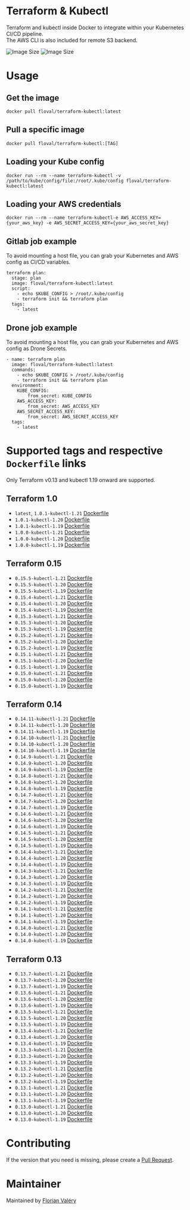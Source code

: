 # Terraform & Kubectl
Terraform and kubectl inside Docker to integrate within your Kubernetes CI/CD pipeline.  
The AWS CLI is also included for remote S3 backend.

![Image Size](https://img.shields.io/docker/pulls/floval/terraform-kubectl "Image Size") ![Image Size](https://img.shields.io/docker/image-size/floval/terraform-kubectl/latest "Image Size")

# Usage
## Get the image
```
docker pull floval/terraform-kubectl:latest
```
## Pull a specific image
```
docker pull floval/terraform-kubectl:[TAG]
```
## Loading your Kube config
```
docker run --rm --name terraform-kubectl -v /path/to/kube/config/file:/root/.kube/config floval/terraform-kubectl:latest
```

## Loading your AWS credentials
```
docker run --rm --name terraform-kubectl-e AWS_ACCESS_KEY={your_aws_key} -e AWS_SECRET_ACCESS_KEY={your_aws_secret_key}
```
## Gitlab job example
To avoid mounting a host file, you can grab your Kubernetes and AWS config as CI/CD variables.
```
terraform plan:
  stage: plan
  image: floval/terraform-kubectl:latest
  script:
    - echo $KUBE_CONFIG > /root/.kube/config
    - terraform init && terraform plan
  tags:
    - latest
```

## Drone job example
To avoid mounting a host file, you can grab your Kubernetes and AWS config as Drone Secrets.
```
- name: terraform plan
  image: floval/terraform-kubectl:latest
  commands:
    - echo $KUBE_CONFIG > /root/.kube/config
    - terraform init && terraform plan
  environment:
    KUBE_CONFIG:
        from_secret: KUBE_CONFIG
    AWS_ACCESS_KEY:
        from_secret: AWS_ACCESS_KEY
    AWS_SECRET_ACCESS_KEY:
        from_secret: AWS_SECRET_ACCESS_KEY
  tags:
    - latest
```
# Supported tags and respective `Dockerfile` links

Only Terraform v0.13 and kubectl 1.19 onward are supported.

## Terraform 1.0
* `latest`, `1.0.1-kubectl-1.21` [Dockerfile](https://github.com/FlorianValery/terraform-kubectl/blob/master/terraform1.0/terraform1.0.1/kubectl1.21)
* `1.0.1-kubectl-1.20` [Dockerfile](https://github.com/FlorianValery/terraform-kubectl/blob/master/terraform1.0/terraform1.0.1/kubectl1.20)
* `1.0.1-kubectl-1.19` [Dockerfile](https://github.com/FlorianValery/terraform-kubectl/blob/master/terraform1.0/terraform1.0.1/kubectl1.19)
* `1.0.0-kubectl-1.21` [Dockerfile](https://github.com/FlorianValery/terraform-kubectl/blob/master/terraform1.0/terraform1.0.0/kubectl1.21)
* `1.0.0-kubectl-1.20` [Dockerfile](https://github.com/FlorianValery/terraform-kubectl/blob/master/terraform1.0/terraform1.0.0/kubectl1.20)
* `1.0.0-kubectl-1.19` [Dockerfile](https://github.com/FlorianValery/terraform-kubectl/blob/master/terraform1.0/terraform1.0.0/kubectl1.19)
## Terraform 0.15
* `0.15.5-kubectl-1.21` [Dockerfile](https://github.com/FlorianValery/terraform-kubectl/blob/master/terraform0.15/terraform0.15.5/kubectl1.21)
* `0.15.5-kubectl-1.20` [Dockerfile](https://github.com/FlorianValery/terraform-kubectl/blob/master/terraform0.15/terraform0.15.5/kubectl1.20)
* `0.15.5-kubectl-1.19` [Dockerfile](https://github.com/FlorianValery/terraform-kubectl/blob/master/terraform0.15/terraform0.15.5/kubectl1.19)
* `0.15.4-kubectl-1.21` [Dockerfile](https://github.com/FlorianValery/terraform-kubectl/blob/master/terraform0.15/terraform0.15.4/kubectl1.21)
* `0.15.4-kubectl-1.20` [Dockerfile](https://github.com/FlorianValery/terraform-kubectl/blob/master/terraform0.15/terraform0.15.4/kubectl1.20)
* `0.15.4-kubectl-1.19` [Dockerfile](https://github.com/FlorianValery/terraform-kubectl/blob/master/terraform0.15/terraform0.15.4/kubectl1.19)
* `0.15.3-kubectl-1.21` [Dockerfile](https://github.com/FlorianValery/terraform-kubectl/blob/master/terraform0.15/terraform0.15.3/kubectl1.21)
* `0.15.3-kubectl-1.20` [Dockerfile](https://github.com/FlorianValery/terraform-kubectl/blob/master/terraform0.15/terraform0.15.3/kubectl1.20)
* `0.15.3-kubectl-1.19` [Dockerfile](https://github.com/FlorianValery/terraform-kubectl/blob/master/terraform0.15/terraform0.15.3/kubectl1.19)
* `0.15.2-kubectl-1.21` [Dockerfile](https://github.com/FlorianValery/terraform-kubectl/blob/master/terraform0.15/terraform0.15.2/kubectl1.21)
* `0.15.2-kubectl-1.20` [Dockerfile](https://github.com/FlorianValery/terraform-kubectl/blob/master/terraform0.15/terraform0.15.2/kubectl1.20)
* `0.15.2-kubectl-1.19` [Dockerfile](https://github.com/FlorianValery/terraform-kubectl/blob/master/terraform0.15/terraform0.15.2/kubectl1.19)
* `0.15.1-kubectl-1.21` [Dockerfile](https://github.com/FlorianValery/terraform-kubectl/blob/master/terraform0.15/terraform0.15.1/kubectl1.21)
* `0.15.1-kubectl-1.20` [Dockerfile](https://github.com/FlorianValery/terraform-kubectl/blob/master/terraform0.15/terraform0.15.1/kubectl1.20)
* `0.15.1-kubectl-1.19` [Dockerfile](https://github.com/FlorianValery/terraform-kubectl/blob/master/terraform0.15/terraform0.15.1/kubectl1.19)
* `0.15.0-kubectl-1.21` [Dockerfile](https://github.com/FlorianValery/terraform-kubectl/blob/master/terraform0.15/terraform0.15.0/kubectl1.21)
* `0.15.0-kubectl-1.20` [Dockerfile](https://github.com/FlorianValery/terraform-kubectl/blob/master/terraform0.15/terraform0.15.0/kubectl1.20)
* `0.15.0-kubectl-1.19` [Dockerfile](https://github.com/FlorianValery/terraform-kubectl/blob/master/terraform0.15/terraform0.15.0/kubectl1.19)
## Terraform 0.14
* `0.14.11-kubectl-1.21` [Dockerfile](https://github.com/FlorianValery/terraform-kubectl/blob/master/terraform0.14/terraform0.14.11/kubectl1.21)
* `0.14.11-kubectl-1.20` [Dockerfile](https://github.com/FlorianValery/terraform-kubectl/blob/master/terraform0.14/terraform0.14.11/kubectl1.20)
* `0.14.11-kubectl-1.19` [Dockerfile](https://github.com/FlorianValery/terraform-kubectl/blob/master/terraform0.14/terraform0.14.11/kubectl1.19)
* `0.14.10-kubectl-1.21` [Dockerfile](https://github.com/FlorianValery/terraform-kubectl/blob/master/terraform0.14/terraform0.14.10/kubectl1.21)
* `0.14.10-kubectl-1.20` [Dockerfile](https://github.com/FlorianValery/terraform-kubectl/blob/master/terraform0.14/terraform0.14.10/kubectl1.20)
* `0.14.10-kubectl-1.19` [Dockerfile](https://github.com/FlorianValery/terraform-kubectl/blob/master/terraform0.14/terraform0.14.10/kubectl1.19)
* `0.14.9-kubectl-1.21` [Dockerfile](https://github.com/FlorianValery/terraform-kubectl/blob/master/terraform0.14/terraform0.14.9/kubectl1.21)
* `0.14.9-kubectl-1.20` [Dockerfile](https://github.com/FlorianValery/terraform-kubectl/blob/master/terraform0.14/terraform0.14.9/kubectl1.20)
* `0.14.9-kubectl-1.19` [Dockerfile](https://github.com/FlorianValery/terraform-kubectl/blob/master/terraform0.14/terraform0.14.9/kubectl1.19)
* `0.14.8-kubectl-1.21` [Dockerfile](https://github.com/FlorianValery/terraform-kubectl/blob/master/terraform0.14/terraform0.14.8/kubectl1.21)
* `0.14.8-kubectl-1.20` [Dockerfile](https://github.com/FlorianValery/terraform-kubectl/blob/master/terraform0.14/terraform0.14.8/kubectl1.20)
* `0.14.8-kubectl-1.19` [Dockerfile](https://github.com/FlorianValery/terraform-kubectl/blob/master/terraform0.14/terraform0.14.8/kubectl1.19)
* `0.14.7-kubectl-1.21` [Dockerfile](https://github.com/FlorianValery/terraform-kubectl/blob/master/terraform0.14/terraform0.14.7/kubectl1.21)
* `0.14.7-kubectl-1.20` [Dockerfile](https://github.com/FlorianValery/terraform-kubectl/blob/master/terraform0.14/terraform0.14.7/kubectl1.20)
* `0.14.7-kubectl-1.19` [Dockerfile](https://github.com/FlorianValery/terraform-kubectl/blob/master/terraform0.14/terraform0.14.7/kubectl1.19)
* `0.14.6-kubectl-1.21` [Dockerfile](https://github.com/FlorianValery/terraform-kubectl/blob/master/terraform0.14/terraform0.14.6/kubectl1.21)
* `0.14.6-kubectl-1.20` [Dockerfile](https://github.com/FlorianValery/terraform-kubectl/blob/master/terraform0.14/terraform0.14.6/kubectl1.20)
* `0.14.6-kubectl-1.19` [Dockerfile](https://github.com/FlorianValery/terraform-kubectl/blob/master/terraform0.14/terraform0.14.6/kubectl1.19)
* `0.14.5-kubectl-1.21` [Dockerfile](https://github.com/FlorianValery/terraform-kubectl/blob/master/terraform0.14/terraform0.14.5/kubectl1.21)
* `0.14.5-kubectl-1.20` [Dockerfile](https://github.com/FlorianValery/terraform-kubectl/blob/master/terraform0.14/terraform0.14.5/kubectl1.20)
* `0.14.5-kubectl-1.19` [Dockerfile](https://github.com/FlorianValery/terraform-kubectl/blob/master/terraform0.14/terraform0.14.5/kubectl1.19)
* `0.14.4-kubectl-1.21` [Dockerfile](https://github.com/FlorianValery/terraform-kubectl/blob/master/terraform0.14/terraform0.14.4/kubectl1.21)
* `0.14.4-kubectl-1.20` [Dockerfile](https://github.com/FlorianValery/terraform-kubectl/blob/master/terraform0.14/terraform0.14.4/kubectl1.20)
* `0.14.4-kubectl-1.19` [Dockerfile](https://github.com/FlorianValery/terraform-kubectl/blob/master/terraform0.14/terraform0.14.4/kubectl1.19)
* `0.14.3-kubectl-1.21` [Dockerfile](https://github.com/FlorianValery/terraform-kubectl/blob/master/terraform0.14/terraform0.14.3/kubectl1.21)
* `0.14.3-kubectl-1.20` [Dockerfile](https://github.com/FlorianValery/terraform-kubectl/blob/master/terraform0.14/terraform0.14.3/kubectl1.20)
* `0.14.3-kubectl-1.19` [Dockerfile](https://github.com/FlorianValery/terraform-kubectl/blob/master/terraform0.14/terraform0.14.3/kubectl1.19)
* `0.14.2-kubectl-1.21` [Dockerfile](https://github.com/FlorianValery/terraform-kubectl/blob/master/terraform0.14/terraform0.14.2/kubectl1.21)
* `0.14.2-kubectl-1.20` [Dockerfile](https://github.com/FlorianValery/terraform-kubectl/blob/master/terraform0.14/terraform0.14.2/kubectl1.20)
* `0.14.2-kubectl-1.19` [Dockerfile](https://github.com/FlorianValery/terraform-kubectl/blob/master/terraform0.14/terraform0.14.2/kubectl1.19)
* `0.14.1-kubectl-1.21` [Dockerfile](https://github.com/FlorianValery/terraform-kubectl/blob/master/terraform0.14/terraform0.14.1/kubectl1.21)
* `0.14.1-kubectl-1.20` [Dockerfile](https://github.com/FlorianValery/terraform-kubectl/blob/master/terraform0.14/terraform0.14.1/kubectl1.20)
* `0.14.1-kubectl-1.19` [Dockerfile](https://github.com/FlorianValery/terraform-kubectl/blob/master/terraform0.14/terraform0.14.1/kubectl1.19)
* `0.14.0-kubectl-1.21` [Dockerfile](https://github.com/FlorianValery/terraform-kubectl/blob/master/terraform0.14/terraform0.14.0/kubectl1.21)
* `0.14.0-kubectl-1.20` [Dockerfile](https://github.com/FlorianValery/terraform-kubectl/blob/master/terraform0.14/terraform0.14.0/kubectl1.20)
* `0.14.0-kubectl-1.19` [Dockerfile](https://github.com/FlorianValery/terraform-kubectl/blob/master/terraform0.14/terraform0.14.0/kubectl1.19)
## Terraform 0.13
* `0.13.7-kubectl-1.21` [Dockerfile](https://github.com/FlorianValery/terraform-kubectl/blob/master/terraform0.13/terraform0.13.7/kubectl1.21)
* `0.13.7-kubectl-1.20` [Dockerfile](https://github.com/FlorianValery/terraform-kubectl/blob/master/terraform0.13/terraform0.13.7/kubectl1.20)
* `0.13.7-kubectl-1.19` [Dockerfile](https://github.com/FlorianValery/terraform-kubectl/blob/master/terraform0.13/terraform0.13.7/kubectl1.19)
* `0.13.6-kubectl-1.21` [Dockerfile](https://github.com/FlorianValery/terraform-kubectl/blob/master/terraform0.13/terraform0.13.6/kubectl1.21)
* `0.13.6-kubectl-1.20` [Dockerfile](https://github.com/FlorianValery/terraform-kubectl/blob/master/terraform0.13/terraform0.13.6/kubectl1.20)
* `0.13.6-kubectl-1.19` [Dockerfile](https://github.com/FlorianValery/terraform-kubectl/blob/master/terraform0.13/terraform0.13.6/kubectl1.19)
* `0.13.5-kubectl-1.21` [Dockerfile](https://github.com/FlorianValery/terraform-kubectl/blob/master/terraform0.13/terraform0.13.5/kubectl1.21)
* `0.13.5-kubectl-1.20` [Dockerfile](https://github.com/FlorianValery/terraform-kubectl/blob/master/terraform0.13/terraform0.13.5/kubectl1.20)
* `0.13.5-kubectl-1.19` [Dockerfile](https://github.com/FlorianValery/terraform-kubectl/blob/master/terraform0.13/terraform0.13.5/kubectl1.19)
* `0.13.4-kubectl-1.21` [Dockerfile](https://github.com/FlorianValery/terraform-kubectl/blob/master/terraform0.13/terraform0.13.4/kubectl1.21)
* `0.13.4-kubectl-1.20` [Dockerfile](https://github.com/FlorianValery/terraform-kubectl/blob/master/terraform0.13/terraform0.13.4/kubectl1.20)
* `0.13.4-kubectl-1.19` [Dockerfile](https://github.com/FlorianValery/terraform-kubectl/blob/master/terraform0.13/terraform0.13.4/kubectl1.19)
* `0.13.3-kubectl-1.21` [Dockerfile](https://github.com/FlorianValery/terraform-kubectl/blob/master/terraform0.13/terraform0.13.3/kubectl1.21)
* `0.13.3-kubectl-1.20` [Dockerfile](https://github.com/FlorianValery/terraform-kubectl/blob/master/terraform0.13/terraform0.13.3/kubectl1.20)
* `0.13.3-kubectl-1.19` [Dockerfile](https://github.com/FlorianValery/terraform-kubectl/blob/master/terraform0.13/terraform0.13.3/kubectl1.19)
* `0.13.2-kubectl-1.21` [Dockerfile](https://github.com/FlorianValery/terraform-kubectl/blob/master/terraform0.13/terraform0.13.2/kubectl1.21)
* `0.13.2-kubectl-1.20` [Dockerfile](https://github.com/FlorianValery/terraform-kubectl/blob/master/terraform0.13/terraform0.13.2/kubectl1.20)
* `0.13.2-kubectl-1.19` [Dockerfile](https://github.com/FlorianValery/terraform-kubectl/blob/master/terraform0.13/terraform0.13.2/kubectl1.19)
* `0.13.1-kubectl-1.21` [Dockerfile](https://github.com/FlorianValery/terraform-kubectl/blob/master/terraform0.13/terraform0.13.1/kubectl1.21)
* `0.13.1-kubectl-1.20` [Dockerfile](https://github.com/FlorianValery/terraform-kubectl/blob/master/terraform0.13/terraform0.13.1/kubectl1.20)
* `0.13.1-kubectl-1.19` [Dockerfile](https://github.com/FlorianValery/terraform-kubectl/blob/master/terraform0.13/terraform0.13.1/kubectl1.19)
* `0.13.0-kubectl-1.21` [Dockerfile](https://github.com/FlorianValery/terraform-kubectl/blob/master/terraform0.13/terraform0.13.0/kubectl1.21)
* `0.13.0-kubectl-1.20` [Dockerfile](https://github.com/FlorianValery/terraform-kubectl/blob/master/terraform0.13/terraform0.13.0/kubectl1.20)
* `0.13.0-kubectl-1.19` [Dockerfile](https://github.com/FlorianValery/terraform-kubectl/blob/master/terraform0.13/terraform0.13.0/kubectl1.19)

# Contributing
If the version that you need is missing, please create a [Pull Request](https://github.com/FlorianValery/terraform-kubectl/pulls).

# Maintainer

Maintained by [Florian Valéry](https://www.lebureau.dev)
